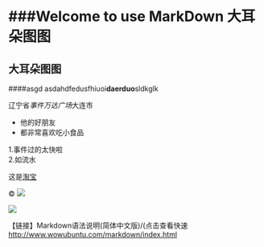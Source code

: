 ###Welcome to use MarkDown
大耳朵图图
=======
大耳朵图图
----------
####asgd
asdahdfedusfhiuoi**daerduo**sldkglk

辽宁省*事件万达广场*大连市
* 他的好朋友
* 都非常喜欢吃小食品


1.事件过的太快啦  
2.如流水

这是[淘宝](http://taobao.com/) 

&copy;
![](http://echo-image.qiniucdn.com/FmjGTlj58x-Z-02pJJyqgi4QzOfP?imageMogr2/auto-orient/quality/100%7CimageMogr2/thumbnail/!500x500r/gravity/Center/crop/500x500/dx/0/dy/0)

![](/Users/dllo/Documents/微软/狗2.jpg)


【链接】Markdown语法说明(简体中文版)/(点击查看快速
http://www.wowubuntu.com/markdown/index.html




